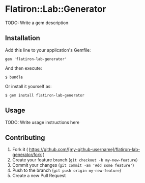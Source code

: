 # Flatiron::Lab::Generator

TODO: Write a gem description

## Installation

Add this line to your application's Gemfile:

    gem 'flatiron-lab-generator'

And then execute:

    $ bundle

Or install it yourself as:

    $ gem install flatiron-lab-generator

## Usage

TODO: Write usage instructions here

## Contributing

1. Fork it ( https://github.com/[my-github-username]/flatiron-lab-generator/fork )
2. Create your feature branch (`git checkout -b my-new-feature`)
3. Commit your changes (`git commit -am 'Add some feature'`)
4. Push to the branch (`git push origin my-new-feature`)
5. Create a new Pull Request
